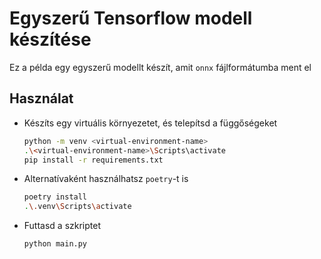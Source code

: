 # Egyszerű Tensorflow modell készítése

Ez a példa egy egyszerű modellt készít, amit `onnx` fájlformátumba ment el

## Használat

- Készíts egy virtuális környezetet, és telepítsd a függőségeket
  ```bash
  python -m venv <virtual-environment-name>
  .\<virtual-environment-name>\Scripts\activate
  pip install -r requirements.txt
  ```

- Alternatívaként használhatsz `poetry`-t is 
  ```bash
  poetry install
  .\.venv\Scripts\activate
  ```
  
- Futtasd a szkriptet
  ```bash
  python main.py
  ```
  
